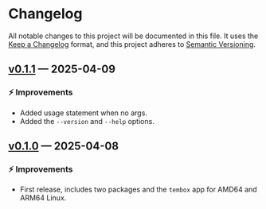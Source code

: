# Changelog

All notable changes to this project will be documented in this file. It uses the
[Keep a Changelog] format, and this project adheres to [Semantic Versioning].

  [Keep a Changelog]: https://keepachangelog.com/en/1.1.0/
  [Semantic Versioning]: https://semver.org/spec/v2.0.0.html
    "Semantic Versioning 2.0.0"

## [v0.1.1] — 2025-04-09

### ⚡ Improvements

*   Added usage statement when no args.
*   Added the `--version` and `--help` options.

  [v0.1.1]: https://github.com/tembo-io/tembo-packaging/compare/v0.1.0...v0.1.1

## [v0.1.0] — 2025-04-08

### ⚡ Improvements

*   First release, includes two packages and the `tembox` app for AMD64 and
    ARM64 Linux.

  [v0.1.0]: https://github.com/tembo-io/tembo-packaging/compare/6a98941...v0.1.0

